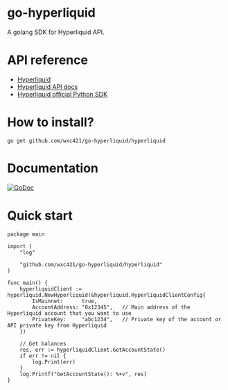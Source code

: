 # go-hyperliquid
 A golang SDK for Hyperliquid API.

# API reference
- [Hyperliquid](https://app.hyperliquid.xyz/)
- [Hyperliquid API docs](https://hyperliquid.gitbook.io/hyperliquid-docs/for-developers/api)
- [Hyperliquid official Python SDK](https://github.com/hyperliquid-dex/hyperliquid-python-sdk)

# How to install?
```
go get github.com/wxc421/go-hyperliquid/hyperliquid
```

# Documentation

[![GoDoc](https://godoc.org/github.com/adshao/go-binance?status.svg)](https://pkg.go.dev/github.com/wxc421/go-hyperliquid/hyperliquid#section-documentation)


# Quick start
```
package main

import (
	"log"

	"github.com/wxc421/go-hyperliquid/hyperliquid"
)

func main() {
	hyperliquidClient := hyperliquid.NewHyperliquid(&hyperliquid.HyperliquidClientConfig{
		IsMainnet:      true,
		AccountAddress: "0x12345",   // Main address of the Hyperliquid account that you want to use
		PrivateKey:     "abc1234",   // Private key of the account or API private key from Hyperliquid
	})

	// Get balances
	res, err := hyperliquidClient.GetAccountState()
	if err != nil {
		log.Print(err)
	}
	log.Printf("GetAccountState(): %+v", res)
}
```
